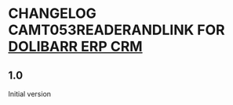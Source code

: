 # CHANGELOG CAMT053READERANDLINK FOR [DOLIBARR ERP CRM](https://www.dolibarr.org)

## 1.0

Initial version
